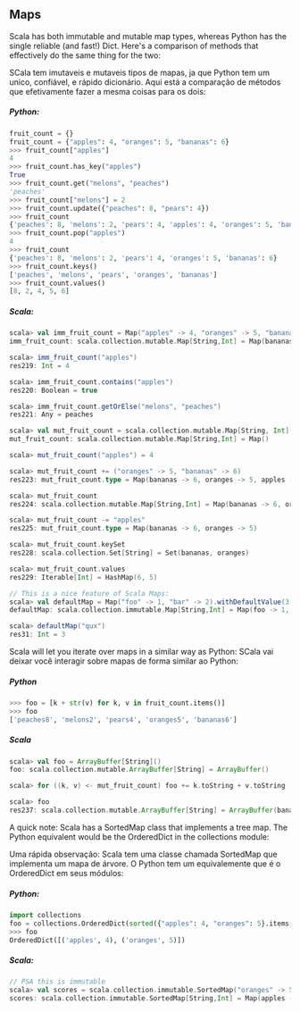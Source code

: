 Maps
----

Scala has both immutable and mutable map types, whereas Python has the single reliable (and fast!) Dict. Here's a comparison of methods that effectively do the same thing for the two:

SCala tem imutaveis e mutaveis tipos de mapas, ja que Python tem um unico, confiável, e rápido dicionário. Aqui está a comparação de métodos que efetivamente fazer a mesma coisas para os dois:

##### Python:
```python
fruit_count = {}
fruit_count = {"apples": 4, "oranges": 5, "bananas": 6}
>>> fruit_count["apples"]
4
>>> fruit_count.has_key("apples")
True
>>> fruit_count.get("melons", "peaches")
'peaches'
>>> fruit_count["melons"] = 2
>>> fruit_count.update({"peaches": 8, "pears": 4})
>>> fruit_count
{'peaches': 8, 'melons': 2, 'pears': 4, 'apples': 4, 'oranges': 5, 'bananas': 6}
>>> fruit_count.pop("apples")
4
>>> fruit_count
{'peaches': 8, 'melons': 2, 'pears': 4, 'oranges': 5, 'bananas': 6}
>>> fruit_count.keys()
['peaches', 'melons', 'pears', 'oranges', 'bananas']
>>> fruit_count.values()
[8, 2, 4, 5, 6]
```

##### Scala:
```scala
scala> val imm_fruit_count = Map("apples" -> 4, "oranges" -> 5, "bananas" -> 6)
imm_fruit_count: scala.collection.mutable.Map[String,Int] = Map(bananas -> 6, oranges -> 5, apples -> 4)

scala> imm_fruit_count("apples")
res219: Int = 4

scala> imm_fruit_count.contains("apples")
res220: Boolean = true

scala> imm_fruit_count.getOrElse("melons", "peaches")
res221: Any = peaches

scala> val mut_fruit_count = scala.collection.mutable.Map[String, Int]()
mut_fruit_count: scala.collection.mutable.Map[String,Int] = Map()

scala> mut_fruit_count("apples") = 4

scala> mut_fruit_count += ("oranges" -> 5, "bananas" -> 6)
res223: mut_fruit_count.type = Map(bananas -> 6, oranges -> 5, apples -> 4)

scala> mut_fruit_count
res224: scala.collection.mutable.Map[String,Int] = Map(bananas -> 6, oranges -> 5, apples -> 4)

scala> mut_fruit_count -= "apples"
res225: mut_fruit_count.type = Map(bananas -> 6, oranges -> 5)

scala> mut_fruit_count.keySet
res228: scala.collection.Set[String] = Set(bananas, oranges)

scala> mut_fruit_count.values
res229: Iterable[Int] = HashMap(6, 5)

// This is a nice feature of Scala Maps:
scala> val defaultMap = Map("foo" -> 1, "bar" -> 2).withDefaultValue(3)
defaultMap: scala.collection.immutable.Map[String,Int] = Map(foo -> 1, bar -> 2)

scala> defaultMap("qux")
res31: Int = 3
```

Scala will let you iterate over maps in a similar way as Python:
SCala vai deixar você interagir sobre mapas de forma similar ao Python:

##### Python
```python
>>> foo = [k + str(v) for k, v in fruit_count.items()]
>>> foo
['peaches8', 'melons2', 'pears4', 'oranges5', 'bananas6']
```

##### Scala
```scala
scala> val foo = ArrayBuffer[String]()
foo: scala.collection.mutable.ArrayBuffer[String] = ArrayBuffer()

scala> for ((k, v) <- mut_fruit_count) foo += k.toString + v.toString

scala> foo
res237: scala.collection.mutable.ArrayBuffer[String] = ArrayBuffer(bananas6, oranges5)
```

A quick note: Scala has a SortedMap class that implements a tree map. The Python equivalent would be the OrderedDict in the collections module:

Uma rápida observação: Scala tem uma classe chamada SortedMap que implementa um mapa de árvore. O Python tem um equivalemente que é o OrderedDict em seus módulos:

##### Python:
```python
import collections
foo = collections.OrderedDict(sorted({"apples": 4, "oranges": 5}.items()))
>>> foo
OrderedDict([('apples', 4), ('oranges', 5)])
```

##### Scala:
```scala
// PSA this is immutable
scala> val scores = scala.collection.immutable.SortedMap("oranges" -> 5, "apples" -> 4)
scores: scala.collection.immutable.SortedMap[String,Int] = Map(apples -> 4, oranges -> 5)
```




